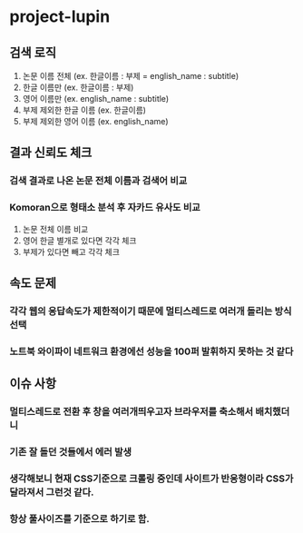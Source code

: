# project-lupin
## 검색 로직
1. 논문 이름 전체 (ex. 한글이름 : 부제 = english_name : subtitle)
2. 한글 이름만 (ex. 한글이름 : 부제)
3. 영어 이름만 (ex. english_name : subtitle)
4. 부제 제외한 한글 이름 (ex. 한글이름)
5. 부제 제외한 영어 이름 (ex. english_name)

## 결과 신뢰도 체크
### 검색 결과로 나온 논문 전체 이름과 검색어 비교
### Komoran으로 형태소 분석 후 자카드 유사도 비교
1. 논문 전체 이름 비교
2. 영어 한글 별개로 있다면 각각 체크
3. 부제가 있다면 빼고 각각 체크

## 속도 문제
### 각각 웹의 응답속도가 제한적이기 때문에 멀티스레드로 여러개 돌리는 방식 선택
### 노트북 와이파이 네트워크 환경에선 성능을 100퍼 발휘하지 못하는 것 같다


## 이슈 사항
### 멀티스레드로 전환 후 창을 여러개띄우고자 브라우저를 축소해서 배치했더니
### 기존 잘 돌던 것들에서 에러 발생
### 생각해보니 현재 CSS기준으로 크롤링 중인데 사이트가 반응형이라 CSS가 달라져서 그런것 같다.
### 항상 풀사이즈를 기준으로 하기로 함.
